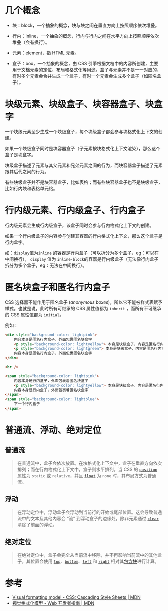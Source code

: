 # 几个概念

-   块：block，一个抽象的概念，块与块之间在垂直方向上按照顺序依次堆叠。

-   行内：inline，一个抽象的概念，行内与行内之间在水平方向上按照顺序依次堆叠（会有换行）。

-   元素：element，指 HTML 元素。

-   盒子：box，一个抽象的概念，由 CSS 引擎根据文档中的内容所创建，主要用于文档元素的定位、布局和格式化等用途。盒子与元素并不是一一对应的，有时多个元素会合并生成一个盒子，有时一个元素会生成多个盒子（如匿名盒子）。

# 块级元素、块级盒子、块容器盒子、块盒字

一个块级元素至少生成一个块级盒子，每个块级盒子都会参与块格式化上下文的创建。

如果一个块级盒子同时是块容器盒子（子元素按块格式化上下文渲染），那么这个盒子是块盒字。

块级盒子描述了元素与其父元素和兄弟元素之间的行为，而块容器盒子描述了元素跟其后代之间的行为。

有些块级盒子并不是块容器盒子，比如表格；而有些块容器盒子也不是块级盒子，比如行内块和表格单元格。

# 行内级元素、行内级盒子、行内盒子

行内级元素会生成行内级盒子，该盒子同时会参与行内格式化上下文的创建。

如果一个行内级盒子的内容参与创建其容器的行内格式化上下文，那么这个盒子是行内盒字。

如：`display`值为`inline` 的容器是行内盒子（可以拆分为多个盒子，eg：可以在中间换行）， `display` 值为 `inline-block`的容器是行内级盒子（无法像行内盒子拆分为多个盒子，eg：无法在中间换行）。

# 匿名块盒子和匿名行内盒子

CSS 选择器不能作用于匿名盒子 (*anonymous boxes*)，所以它不能被样式表赋予样式。也就是说，此时所有可继承的 CSS 属性值都为 `inherit` ，而所有不可继承的 CSS 属性值都为 `initial`。

例如：

```html
<div style="background-color: lightpink">
    内容本身是匿名行内盒子，外面包裹匿名块盒字
    <p style="background-color: lightyellow"> 本身是块级盒子，内容是匿名行内盒子 </p>
    <p style="background-color: lightgreen"> 本身是块级盒子，内容是匿名行内盒子 </p>
    内容本身是匿名行内盒子，外面包裹匿名块盒字
</div>

<br />

<span style="background-color: lightpink">
    内容本身是行内盒子，外面包裹着匿名块盒字
    <p style="background-color: lightyellow"> 本身是块级盒子，内容是匿名行内盒子 </p>
    内容本身是行内盒子，外面包裹着匿名块盒字
</span>
<span style="background-color: lightblue">
    下一个行内盒子
</span>
```

# 普通流、浮动、绝对定位

## 普通流

> 在普通流中，盒子会依次放置。在块格式化上下文中，盒子在垂直方向依次排列；而在行内格式化上下文中，盒子则水平排列。当 CSS 的 [`position`](https://developer.mozilla.org/zh-CN/docs/Web/CSS/position) 属性为 `static` 或 `relative`，并且 [`float`](https://developer.mozilla.org/zh-CN/docs/Web/CSS/float) 为 `none` 时，其布局方式为普通流。

## 浮动

> 在浮动定位中，浮动盒子会浮动到当前行的开始或尾部位置。这会导致普通流中的文本及其他内容会 “流” 到浮动盒子的边缘处，除非元素通过 [`clear`](https://developer.mozilla.org/zh-CN/docs/Web/CSS/clear) 清除了前面的浮动。

## 绝对定位

> 在绝对定位中，盒子会完全从当前流中移除，并不再影响当前流中的其他盒子，其位置会使用 [`top`](https://developer.mozilla.org/zh-CN/docs/Web/CSS/top)、[`bottom`](https://developer.mozilla.org/zh-CN/docs/Web/CSS/bottom)、[`left`](https://developer.mozilla.org/zh-CN/docs/Web/CSS/left) 和 [`right`](https://developer.mozilla.org/zh-CN/docs/Web/CSS/right) 相对其[包含块](https://developer.mozilla.org/zh-CN/docs/Web/CSS/All_About_The_Containing_Block)进行计算。

# 参考

-   [Visual formatting model - CSS: Cascading Style Sheets | MDN](https://developer.mozilla.org/en-US/docs/Web/CSS/Visual_formatting_model)
-   [视觉格式化模型 - Web 开发者指南 | MDN](https://developer.mozilla.org/zh-CN/docs/Web/Guide/CSS/Visual_formatting_model)
